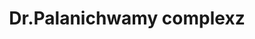 ---
title: "Dr.Palanichwamy complexz"
url: /dindigul/dr-palanichwamy-complexz/
shop: Lebensmittel
---